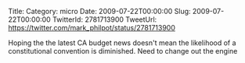 Title: 
Category: micro
Date: 2009-07-22T00:00:00
Slug: 2009-07-22T00:00:00
TwitterId: 2781713900
TweetUrl: https://twitter.com/mark_philpot/status/2781713900

Hoping the the latest CA budget news doesn't mean the likelihood of a constitutional convention is diminished. Need to change out the engine